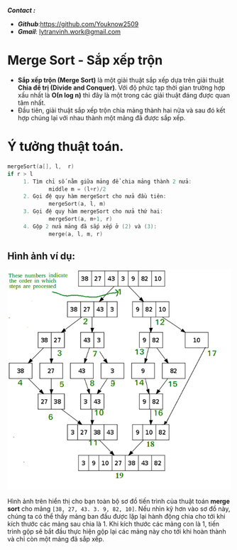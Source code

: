 ___**Contact :**___
- ___Github___:<https://github.com/Youknow2509>
- ___Gmail___: <lytranvinh.work@gmail.com>

# Merge Sort - Sắp xếp trộn

- **Sắp xếp trộn (Merge Sort)** là một giải thuật sắp xếp dựa trên giải thuật **Chia để trị (Divide and Conquer)**. Với độ phức tạp thời gian trường hợp xấu nhất là **Ο(n log n)** thì đây là một trong các giải thuật đáng được quan tâm nhất.
- Đầu tiên, giải thuật sắp xếp trộn chia mảng thành hai nửa và sau đó kết hợp chúng lại với nhau thành một mảng đã được sắp xếp.

# Ý tưởng thuật toán.

```c++
mergeSort(a[], l,  r)
if r > l
     1. Tìm chỉ số nằm giữa mảng để chia mảng thành 2 nửa:
             middle m = (l+r)/2
     2. Gọi đệ quy hàm mergeSort cho nửa đầu tiên:  
             mergeSort(a, l, m)
     3. Gọi đệ quy hàm mergeSort cho nửa thứ hai:
             mergeSort(a, m+1, r)
     4. Gộp 2 nửa mảng đã sắp xếp ở (2) và (3):
             merge(a, l, m, r)
```

## Hình ảnh ví dụ:

![](image/MergeSortTutorial.png)

Hình ảnh trên hiển thị cho bạn toàn bộ sơ đồ tiến trình của thuật toán **merge sort** cho mảng `[38, 27, 43. 3. 9, 82, 10]`. Nếu nhìn kỹ hơn vào sơ đồ này, chúng ta có thể thấy mảng ban đầu được lặp lại hành động chia cho tới khi kích thước các mảng sau chia là 1. Khi kích thước các mảng con là 1, tiến trình gộp sẽ bắt đầu thực hiện gộp lại các mảng này cho tới khi hoàn thành và chỉ còn một mảng đã sắp xếp.